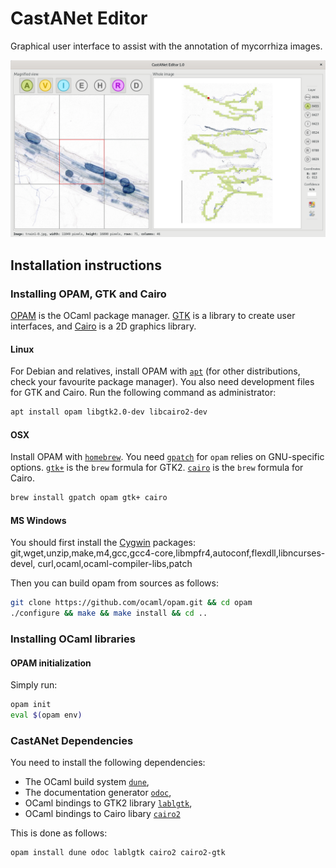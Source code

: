 # CastANet Editor

Graphical user interface to assist with the annotation of mycorrhiza images.

![](doc/castanet-editor.png)

## Installation instructions

### Installing OPAM, GTK and Cairo

[OPAM](https://opam.ocaml.org/) is the OCaml package manager.
[GTK](https://www.gtk.org/) is a library to create user interfaces, and
[Cairo](https://www.cairographics.org/) is a 2D graphics library.

#### Linux

For Debian and relatives, install OPAM with [`apt`](https://salsa.debian.org/apt-team/apt)
(for other distributions, check your favourite package manager). You also need
development files for GTK and Cairo. Run the following command as administrator:

```bash
apt install opam libgtk2.0-dev libcairo2-dev
```

#### OSX

Install OPAM with [`homebrew`](https://brew.sh/).
You need [`gpatch`](https://formulae.brew.sh/formula/gpatch) for `opam` relies 
on GNU-specific options.
[`gtk+`](https://formulae.brew.sh/formula/gtk+) is the `brew` formula for GTK2.
[`cairo`](https://formulae.brew.sh/formula/cairo) is the `brew` formula for Cairo.

```bash
brew install gpatch opam gtk+ cairo
```

#### MS Windows

You should first install the [Cygwin](https://www.cygwin.com/) packages:
git,wget,unzip,make,m4,gcc,gcc4-core,libmpfr4,autoconf,flexdll,libncurses-devel,
curl,ocaml,ocaml-compiler-libs,patch

Then you can build opam from sources as follows:

```bash
git clone https://github.com/ocaml/opam.git && cd opam
./configure && make && make install && cd ..
```


### Installing OCaml libraries

#### OPAM initialization

Simply run:

```bash
opam init
eval $(opam env)
```

### CastANet Dependencies

You need to install the following dependencies:

- The OCaml build system [`dune`](https://opam.ocaml.org/packages/dune/),
- The documentation generator [`odoc`](https://opam.ocaml.org/packages/odoc/),
- OCaml bindings to GTK2 library [`lablgtk`](https://opam.ocaml.org/packages/lablgtk/),
- OCaml bindings to Cairo libary [`cairo2`](https://opam.ocaml.org/packages/cairo2/)

This is done as follows:

```bash
opam install dune odoc lablgtk cairo2 cairo2-gtk
```
